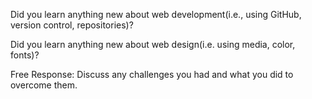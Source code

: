 Did you learn anything new about web development(i.e., using GitHub, version control, repositories)?


Did you learn anything new about web design(i.e. using media, color, fonts)?


Free Response: Discuss any challenges you had and what you did to overcome them.
